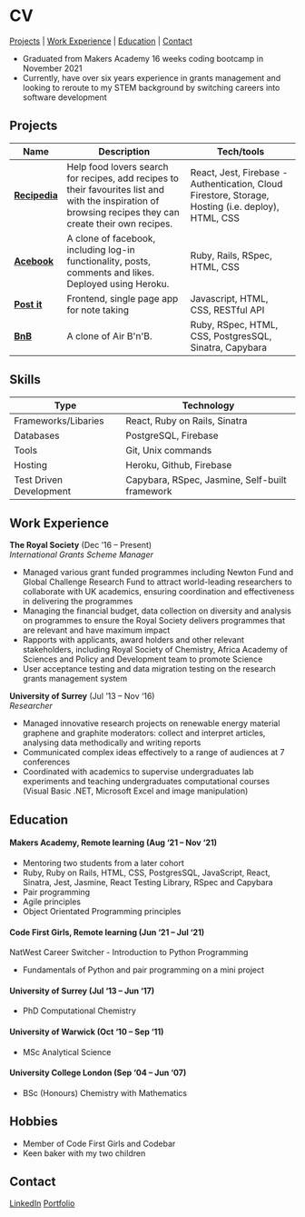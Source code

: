# CV

[Projects](https://github.com/mandyvuong/CV#Projects) | [Work Experience](https://github.com/mandyvuong/CV#Work-Experience) | [Education](https://github.com/mandyvuong/CV#Education) | [Contact](https://github.com/mandyvuong/CV#Contact)

- Graduated from Makers Academy 16 weeks coding bootcamp in November 2021
- Currently, have over six years experience in grants management and looking to reroute to my STEM background by switching careers into software development

## Projects

| Name                                                                  | Description                                                                                                                                               | Tech/tools                                                                                         |
| --------------------------------------------------------------------- | --------------------------------------------------------------------------------------------------------------------------------------------------------- | -------------------------------------------------------------------------------------------------- |
| **[Recipedia](https://github.com/mandyvuong/Recipedia)**              | Help food lovers search for recipes, add recipes to their favourites list and with the inspiration of browsing recipes they can create their own recipes. | React, Jest, Firebase - Authentication, Cloud Firestore, Storage, Hosting (i.e. deploy), HTML, CSS |
| **[Acebook](https://github.com/mandyvuong/acebook-all-css-no-style)** | A clone of facebook, including log-in functionality, posts, comments and likes. Deployed using Heroku.                                                    | Ruby, Rails, RSpec, HTML, CSS                                                                      |
| **[Post it](https://github.com/mandyvuong/notes_app)**                  | Frontend, single page app for note taking                                                                                                                                 | Javascript, HTML, CSS, RESTful API                                                          |
| **[BnB](https://github.com/mandyvuong/makers-bnb)**                   | A clone of Air B'n'B.                                                                                                                                     | Ruby, RSpec, HTML, CSS, PostgresSQL, Sinatra, Capybara                                             |


## Skills

| Type   | Technology                                     |
| ---------- | ---------------------------------------------- |
| Frameworks/Libaries | React, Ruby on Rails, Sinatra         |
| Databases  | PostgreSQL, Firebase                           |
| Tools      | Git, Unix commands   |
| Hosting    | Heroku, Github, Firebase                           |
| Test Driven Development    | Capybara, RSpec, Jasmine, Self-built framework |

## Work Experience

**The Royal Society** (Dec ’16 – Present)  
_International Grants Scheme Manager_

- Managed various grant funded programmes including Newton Fund and Global Challenge Research Fund to attract world-leading researchers to collaborate with UK academics, ensuring coordination and effectiveness in delivering the programmes
- Managing the financial budget, data collection on diversity and analysis on programmes to ensure the Royal Society delivers programmes that are relevant and have maximum impact
- Rapports with applicants, award holders and other relevant stakeholders, including Royal Society of Chemistry, Africa Academy of Sciences and Policy and Development team to promote Science
- User acceptance testing and data migration testing on the research grants management system

**University of Surrey** (Jul ’13 – Nov ‘16)  
_Researcher_

- Managed innovative research projects on renewable energy material graphene and graphite moderators: collect and interpret articles, analysing data methodically and writing reports
- Communicated complex ideas effectively to a range of audiences at 7 conferences
- Coordinated with academics to supervise undergraduates lab experiments and teaching undergraduates computational courses (Visual Basic .NET, Microsoft Excel and image manipulation)

## Education

#### Makers Academy, Remote learning (Aug ‘21 – Nov ‘21)

- Mentoring two students from a later cohort
- Ruby, Ruby on Rails, HTML, CSS, PostgresSQL, JavaScript, React, Sinatra, Jest, Jasmine, React Testing Library, RSpec and Capybara
- Pair programming
- Agile principles
- Object Orientated Programming principles

#### Code First Girls, Remote learning (Jun ‘21 – Jul ‘21)

NatWest Career Switcher - Introduction to Python Programming

- Fundamentals of Python and pair programming on a mini project

#### University of Surrey (Jul ‘13 – Jun ‘17)

- PhD Computational Chemistry

#### University of Warwick (Oct ‘10 – Sep ‘11)

- MSc Analytical Science

#### University College London (Sep ‘04 – Jun ‘07)

- BSc (Honours) Chemistry with Mathematics

## Hobbies

- Member of Code First Girls and Codebar
- Keen baker with my two children

## Contact

[LinkedIn](www.linkedin.com/in/amanda-vuong)
[Portfolio](https://mandyvuong.github.io/portfolio/)
